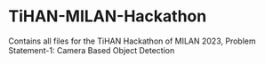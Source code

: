 # TiHAN-MILAN-Hackathon
Contains all files for the TiHAN Hackathon of MILAN 2023, Problem Statement-1: Camera Based Object Detection
